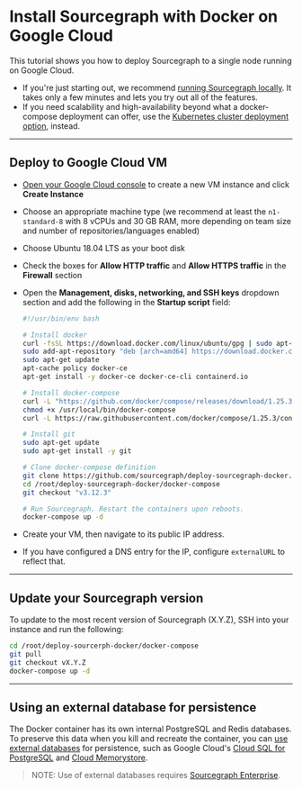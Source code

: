# Install Sourcegraph with Docker on Google Cloud

This tutorial shows you how to deploy Sourcegraph to a single node running on Google Cloud.

* If you're just starting out, we recommend [running Sourcegraph locally](index.md). It takes only a few minutes and lets you try out all of the features.
* If you need scalability and high-availability beyond what a docker-compose deployment can offer, use the [Kubernetes cluster deployment option](https://github.com/sourcegraph/deploy-sourcegraph), instead.

---

## Deploy to Google Cloud VM

- [Open your Google Cloud console](https://console.cloud.google.com/compute/instances) to create a new VM instance and click **Create Instance**
- Choose an appropriate machine type (we recommend at least the `n1-standard-8` with 8 vCPUs and 30 GB RAM, more depending on team size and number of repositories/languages enabled)
- Choose Ubuntu 18.04 LTS as your boot disk
- Check the boxes for **Allow HTTP traffic** and **Allow HTTPS traffic** in the **Firewall** section
- Open the **Management, disks, networking, and SSH keys** dropdown section and add the following in the **Startup script** field:

  ```bash
  #!/usr/bin/env bash
  
  # Install docker
  curl -fsSL https://download.docker.com/linux/ubuntu/gpg | sudo apt-key add -
  sudo add-apt-repository "deb [arch=amd64] https://download.docker.com/linux/ubuntu $(lsb_release -cs) stable"
  sudo apt-get update
  apt-cache policy docker-ce
  apt-get install -y docker-ce docker-ce-cli containerd.io

  # Install docker-compose
  curl -L "https://github.com/docker/compose/releases/download/1.25.3/docker-compose-$(uname -s)-$(uname -m)" -o /usr/local/bin/docker-compose
  chmod +x /usr/local/bin/docker-compose
  curl -L https://raw.githubusercontent.com/docker/compose/1.25.3/contrib/completion/bash/docker-compose -o /etc/bash_completion.d/docker-compose

  # Install git
  sudo apt-get update
  sudo apt-get install -y git

  # Clone docker-compose definition
  git clone https://github.com/sourcegraph/deploy-sourcegraph-docker.git /root/deploy-sourcegraph-docker
  cd /root/deploy-sourcegraph-docker/docker-compose
  git checkout "v3.12.3"

  # Run Sourcegraph. Restart the containers upon reboots.
  docker-compose up -d
  ```

- Create your VM, then navigate to its public IP address.

- If you have configured a DNS entry for the IP, configure `externalURL` to reflect that.

---

## Update your Sourcegraph version

To update to the most recent version of Sourcegraph (X.Y.Z), SSH into your instance and run the following:

```bash
cd /root/deploy-sourcerph-docker/docker-compose
git pull
git checkout vX.Y.Z
docker-compose up -d
```

---

## Using an external database for persistence

The Docker container has its own internal PostgreSQL and Redis databases. To preserve this data when you kill and recreate the container, you can [use external databases](../../external_database.md) for persistence, such as Google Cloud's [Cloud SQL for PostgreSQL](https://cloud.google.com/sql/docs/postgres/) and [Cloud Memorystore](https://cloud.google.com/memorystore/).

> NOTE: Use of external databases requires [Sourcegraph Enterprise](https://about.sourcegraph.com/pricing).
